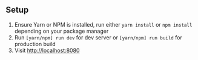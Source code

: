 ## Setup

1. Ensure Yarn or NPM is installed, run either `yarn install` or `npm install` depending on your package manager
2. Run `[yarn/npm] run dev` for dev server or `[yarn/npm] run build` for production build
3. Visit [http://localhost:8080](http://localhost:8080)
